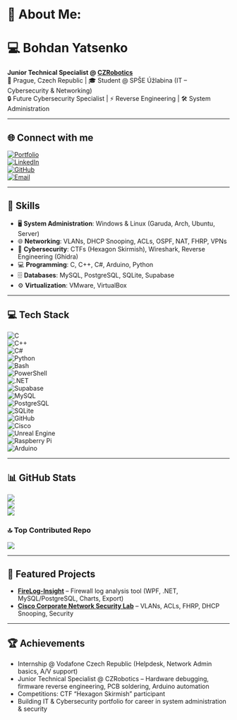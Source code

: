 # 💫 About Me:
# 💻 Bohdan Yatsenko  
**Junior Technical Specialist @ [CZRobotics](https://czrobotics.cz)**  
📍 Prague, Czech Republic | 🎓 Student @ SPŠE Úžlabina (IT – Cybersecurity & Networking)  
🔒 Future Cybersecurity Specialist | ⚡ Reverse Engineering | 🛠️ System Administration  

---

## 🌐 Connect with me
[![Portfolio](https://img.shields.io/badge/🌍_Portfolio-bohdan.admstore.cz-blue)](https://bohdan.nothix.eu)  
[![LinkedIn](https://img.shields.io/badge/-LinkedIn-0A66C2?logo=linkedin&logoColor=white)](https://linkedin.com/in/bohdan-yatsenko-880a4831b)  
[![GitHub](https://img.shields.io/badge/-GitHub-181717?logo=github&logoColor=white)](https://github.com/Rincodev)  
[![Email](https://img.shields.io/badge/-Email-D14836?logo=gmail&logoColor=white)](mailto:jacenbo1226@gmail.com)  

---

## 🚀 Skills
- 🖥️ **System Administration**: Windows & Linux (Garuda, Arch, Ubuntu, Server)  
- 🌐 **Networking**: VLANs, DHCP Snooping, ACLs, OSPF, NAT, FHRP, VPNs  
- 🔐 **Cybersecurity**: CTFs (Hexagon Skirmish), Wireshark, Reverse Engineering (Ghidra)  
- 💻 **Programming**: C, C++, C#, Arduino, Python  
- 🗄️ **Databases**: MySQL, PostgreSQL, SQLite, Supabase  
- ⚙️ **Virtualization**: VMware, VirtualBox  

---

## 💻 Tech Stack
![C](https://img.shields.io/badge/c-%2300599C.svg?style=for-the-badge&logo=c&logoColor=white)  
![C++](https://img.shields.io/badge/c++-%2300599C.svg?style=for-the-badge&logo=c%2B%2B&logoColor=white)  
![C#](https://img.shields.io/badge/c%23-%23239120.svg?style=for-the-badge&logo=csharp&logoColor=white)  
![Python](https://img.shields.io/badge/python-3670A0?style=for-the-badge&logo=python&logoColor=ffdd54)  
![Bash](https://img.shields.io/badge/bash-%23121011.svg?style=for-the-badge&logo=gnu-bash&logoColor=white)  
![PowerShell](https://img.shields.io/badge/PowerShell-%235391FE.svg?style=for-the-badge&logo=powershell&logoColor=white)  
![.NET](https://img.shields.io/badge/.NET-5C2D91?style=for-the-badge&logo=.net&logoColor=white)  
![Supabase](https://img.shields.io/badge/Supabase-3ECF8E?style=for-the-badge&logo=supabase&logoColor=white)  
![MySQL](https://img.shields.io/badge/mysql-4479A1.svg?style=for-the-badge&logo=mysql&logoColor=white)  
![PostgreSQL](https://img.shields.io/badge/postgres-%23316192.svg?style=for-the-badge&logo=postgresql&logoColor=white)  
![SQLite](https://img.shields.io/badge/sqlite-%2307405e.svg?style=for-the-badge&logo=sqlite&logoColor=white)  
![GitHub](https://img.shields.io/badge/github-%23121011.svg?style=for-the-badge&logo=github&logoColor=white)  
![Cisco](https://img.shields.io/badge/cisco-%23049fd9.svg?style=for-the-badge&logo=cisco&logoColor=black)  
![Unreal Engine](https://img.shields.io/badge/unrealengine-%23313131.svg?style=for-the-badge&logo=unrealengine&logoColor=white)  
![Raspberry Pi](https://img.shields.io/badge/-Raspberry_Pi-C51A4A?style=for-the-badge&logo=Raspberry-Pi)  
![Arduino](https://img.shields.io/badge/-Arduino-00979D?style=for-the-badge&logo=Arduino&logoColor=white)  

---

## 📊 GitHub Stats
![](https://github-readme-stats.vercel.app/api?username=Rincodev&theme=nightowl&show_icons=true)  
![](https://nirzak-streak-stats.vercel.app/?user=Rincodev&theme=nightowl)  
![](https://github-readme-stats.vercel.app/api/top-langs/?username=Rincodev&layout=compact&theme=nightowl)  

### 🔝 Top Contributed Repo
![](https://github-contributor-stats.vercel.app/api?username=Rincodev&limit=5&theme=nightowl&combine_all_yearly_contributions=true)  

---

## 📌 Featured Projects
- [**FireLog-Insight**](https://github.com/Rincodev/Firelog-Insight) – Firewall log analysis tool (WPF, .NET, MySQL/PostgreSQL, Charts, Export)  
- [**Cisco Corporate Network Security Lab**](https://bohdan.nothix.eu/portfolio.html) – VLANs, ACLs, FHRP, DHCP Snooping, Security
  
---

## 🏆 Achievements
- Internship @ Vodafone Czech Republic (Helpdesk, Network Admin basics, A/V support)  
- Junior Technical Specialist @ CZRobotics – Hardware debugging, firmware reverse engineering, PCB soldering, Arduino automation  
- Competitions: CTF “Hexagon Skirmish” participant  
- Building IT & Cybersecurity portfolio for career in system administration & security  
